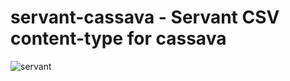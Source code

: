 # servant-cassava - Servant CSV content-type for cassava

![servant](https://raw.githubusercontent.com/haskell-servant/servant/master/servant.png)
